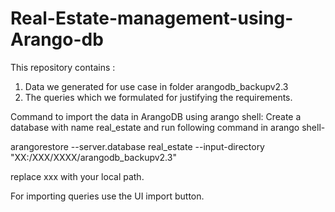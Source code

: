 # Real-Estate-management-using-Arango-db
This repository contains :
1. Data we generated for use case in folder arangodb_backupv2.3
2. The queries which we formulated for justifying the requirements.

Command to import the data in ArangoDB using arango shell:
Create a database with name real_estate and run following command in arango shell-

arangorestore --server.database real_estate --input-directory "XX:/XXX/XXXX/arangodb_backupv2.3"

replace xxx with your local path.

For importing queries use the UI import button.

